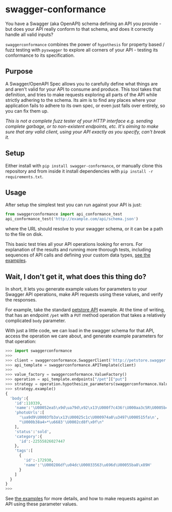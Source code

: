 # swagger-conformance

You have a Swagger (aka OpenAPI) schema defining an API you provide - but does your API really conform to that schema, and does it correctly handle all valid inputs?

`swaggerconformance` combines the power of `hypothesis` for property based / fuzz testing with `pyswagger` to explore all corners of your API - testing its conformance to its specification.

## Purpose

A Swagger/OpenAPI Spec allows you to carefully define what things are and aren't valid for your API to consume and produce. This tool takes that definition, and tries to make requests exploring all parts of the API while strictly adhering to the schema. Its aim is to find any places where your application fails to adhere to its own spec, or even just falls over entirely, so you can fix them up.

_This is not a complete fuzz tester of your HTTP interface e.g. sending complete garbage, or to non-existent endpoints, etc. It's aiming to make sure that any valid client, using your API exactly as you specify, can't break it._

## Setup

Either install with `pip install swagger-conformance`, or manually clone this repository and from inside it install dependencies with `pip install -r requirements.txt`.

## Usage

After setup the simplest test you can run against your API is just:

```python
from swaggerconformance import api_conformance_test
api_conformance_test('http://example.com/api/schema.json')
```

where the URL should resolve to your swagger schema, or it can be a path to the file on disk.

This basic test tries all your API operations looking for errors. For explanation of the results and running more thorough tests, including sequences of API calls and defining your custom data types, [see the examples](https://github.com/olipratt/swagger-conformance/tree/master/examples).

## Wait, I don't get it, what does this thing do?

In short, it lets you generate example values for parameters to your Swagger API operations, make API requests using these values, and verify the responses.

For example, take the standard [petstore API](http://petstore.swagger.io/) example. At the time of writing, that has an endpoint `/pet` with a `PUT` method operation that takes a relatively complicated `body` parameter.

With just a little code, we can load in the swagger schema for that API, access the operation we care about, and generate example parameters for that operation:

```python
>>> import swaggerconformance
>>>
>>> client = swaggerconformance.SwaggerClient('http://petstore.swagger.io/v2/swagger.json')
>>> api_template = swaggerconformance.APITemplate(client)
>>>
>>> value_factory = swaggerconformance.ValueFactory()
>>> operation = api_template.endpoints["/pet"]["put"]
>>> strategy = operation.hypothesize_parameters(swaggerconformance.ValueFactory())
>>> strategy.example()
{
  'body':{
    'id':110339,
    'name':'\U00052ea5\x9d\ua79d\x92\x13\U000f7c436!\U000aa3c5R\U0005b40e\n',
    'photoUrls':[
      '\ua9d9\U0003fb3a\x13\U00025c1c\U000974a8\u3497\U000515fa\n',
      "\U000b38a4>*\u6683'\U0002cd8f\x0f\n"
    ],
    'status':'sold',
    'category':{
      'id':-22555826027447
    },
    'tags':[
      {
        'id':-172930,
        'name':'\U000286df\u04dc\U00033563\u696d\U00055ba8\x89H'
      }
    ]
  }
}
>>>
```

See [the examples](https://github.com/olipratt/swagger-conformance/tree/master/examples) for more details, and how to make requests against an API using these parameter values.
